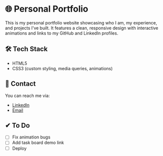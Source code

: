 # 🌐 Personal Portfolio

This is my personal portfolio website showcasing who I am, my experience, and projects I've built. It features a clean, responsive design with interactive animations and links to my GitHub and LinkedIn profiles.

## 🛠 Tech Stack

* HTML5
* CSS3 (custom styling, media queries, animations)

## 📨 Contact

You can reach me via:

* [LinkedIn](https://www.linkedin.com/in/ofrimayer/)
* [Email](mailto:ofrimayer@gmail.com)

## ✔ To Do
- [ ] Fix animation bugs
- [ ] Add task board demo link
- [ ] Deploy
